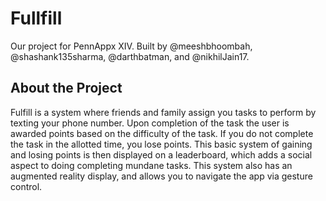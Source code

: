 # Fullfill
Our project for PennAppx XIV. Built by @meeshbhoombah, @shashank135sharma, @darthbatman, and @nikhilJain17.

## About the Project
Fulfill is a system where friends and family assign you tasks to perform by texting your phone number. Upon completion of the task the user is awarded points based on the difficulty of the task. If you do not complete the task in the allotted time, you lose points. This basic system of gaining and losing points is then displayed on a leaderboard, which adds a social aspect to doing completing mundane tasks. This system also has an augmented reality display, and allows you to navigate the app via gesture control.

